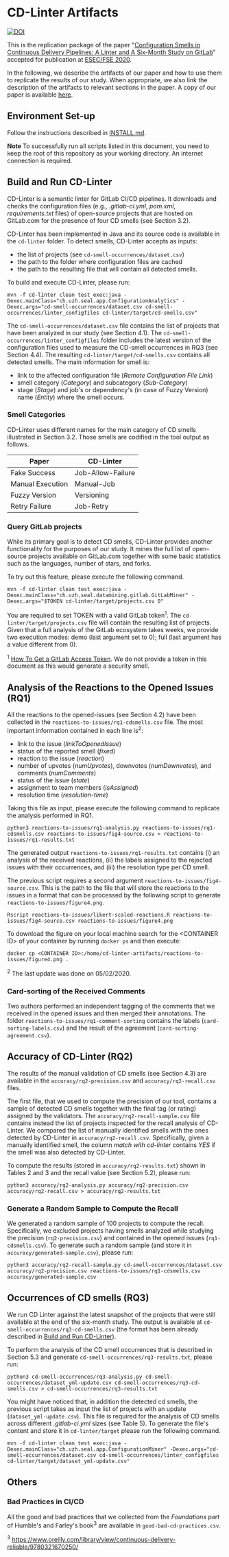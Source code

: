 # CD-Linter Artifacts

[![DOI](https://zenodo.org/badge/DOI/10.5281/zenodo.3861003.svg)](https://doi.org/10.5281/zenodo.3861003)

This is the replication package of the paper "[Configuration Smells in Continuous Delivery Pipelines: A Linter and A Six-Month Study on GitLab](https://doi.org/10.5281/zenodo.3860984)" accepted for publication at [ESEC/FSE 2020](https://2020.esec-fse.org/).

In the following, we describe the artifacts of our paper and how to use them to replicate the results of our study. When appropriate, we also link the description of the artifacts to relevant sections in the paper. A copy of our paper is available [here](VassalloFSE2020.pdf).

## Environment Set-up

Follow the instructions described in [INSTALL.md](INSTALL.md). 

**Note** To successfully run all scripts listed in this document, you need to keep the root of this repository as your working directory. An internet connection is required.

## <a id="cd-linter"></a>Build and Run CD-Linter

CD-Linter is a semantic linter for GitLab CI/CD pipelines. It downloads and checks the configuration files (e.g., _.gitlab-ci.yml_, _pom.xml_, _requirements.txt_ files) of open-source projects that are hosted on GitLab.com for the presence of four CD smells (see Section 3.2). 

CD-Linter has been implemented in Java and its source code is available in the `cd-linter` folder. To detect smells, CD-Linter accepts as inputs:

* the list of projects (see `cd-smell-occurrences/dataset.csv`)
* the path to the folder where configuration files are cached
* the path to the resulting file that will contain all detected smells.

To build and execute CD-Linter, please run:

	mvn -f cd-linter clean test exec:java -Dexec.mainClass="ch.uzh.seal.app.ConfigurationAnalytics" -Dexec.args="cd-smell-occurrences/dataset.csv cd-smell-occurrences/linter_configfiles cd-linter/target/cd-smells.csv"
	
The `cd-smell-occurrences/dataset.csv` file contains the list of projects that have been analyzed in our study (see Section 4.1). The `cd-smell-occurrences/linter_configfiles` folder includes the latest version of the configuration files used to measure the CD-smell occurrences in RQ3 (see Section 4.4). The resulting `cd-linter/target/cd-smells.csv` contains all detected smells. The main information for smell is:

* link to the affected configuration file (_Remote Configuration File Link_)
* smell category (_Category_) and subcategory (_Sub-Category_)
* stage (_Stage_) and job's or dependency's (in case of Fuzzy Version) name (_Entity_) where the smell occurs.

### Smell Categories

CD-Linter uses different names for the main category of CD smells illustrated in Section 3.2. Those smells are codified in the tool output as follows.

Paper  | CD-Linter
------------- | -------------
 Fake Success | Job-Allow-Failure
 Manual Execution | Manual-Job
 Fuzzy Version | Versioning
 Retry Failure | Job-Retry

### Query GitLab projects

While its primary goal is to detect CD smells, CD-Linter provides another functionality for the purposes of our study. It mines the full list of open-source projects available on GitLab.com together with some basic statistics such as the languages, number of stars, and forks.

To try out this feature, please execute the following command.

	mvn -f cd-linter clean test exec:java -Dexec.mainClass="ch.uzh.seal.datamining.gitlab.GitLabMiner" -Dexec.args="$TOKEN cd-linter/target/projects.csv 0"

You are required to set TOKEN with a valid GitLab token<sup>1</sup>. The `cd-linter/target/projects.csv` file will contain the resulting list of projects. Given that a full analysis of the GitLab ecosystem takes weeks, we provide two execution modes: demo (last argument set to 0); full (last argument has a value different from 0).

<sup>1</sup> [How To Get a GitLab Access Token](https://docs.gitlab.com/ee/user/profile/personal_access_tokens.html). We do not provide a token in this document as this would generate a security smell. 

## Analysis of the Reactions to the Opened Issues (RQ1)

All the reactions to the opened-issues (see Section 4.2) have been collected in the `reactions-to-issues/rq1-cdsmells.csv` file. The most important information contained in each line is<sup>2</sup>:

*  link to the issue (_linkToOpenedIssue_)
*  status of the reported smell (_fixed_)
*  reaction to the issue (_reaction_)
*  number of upvotes (_numUpvotes_), downvotes (_numDownvotes_), and comments (_numComments_)
*  status of the issue (_state_)
*  assignment to team members (_isAssigned_)
*  resolution time (_resolution-time_)

Taking this file as input, please execute the following command to replicate the analysis performed in RQ1.

	python3 reactions-to-issues/rq1-analysis.py reactions-to-issues/rq1-cdsmells.csv reactions-to-issues/fig4-source.csv > reactions-to-issues/rq1-results.txt

The generated output `reactions-to-issues/rq1-results.txt` contains (i) an analysis of the received reactions, (ii) the labels assigned to the rejected issues with their occurrences, and (iii) the resolution type per CD smell.

The previous script requires a second argument `reactions-to-issues/fig4-source.csv`. This is the path to the file that will store the reactions to the issues in a format that can be processed by the following script to generate `reactions-to-issues/figure4.png`.

	Rscript reactions-to-issues/likert-scaled-reactions.R reactions-to-issues/fig4-source.csv reactions-to-issues/figure4.png

To download the figure on your local machine search for the \<CONTAINER ID\> of your container by running `docker ps` and then execute:

	docker cp <CONTAINER ID>:/home/cd-linter-artifacts/reactions-to-issues/figure4.png .

<sup>2</sup> The last update was done on 05/02/2020.

### Card-sorting of the Received Comments

Two authors performed an independent tagging of the comments that we received in the opened issues and then merged their annotations. The folder `reactions-to-issues/rq1-comment-sorting` contains the labels (`card-sorting-labels.csv`) and the result of the agreement (`card-sorting-agreement.csv`).
		
## Accuracy of CD-Linter (RQ2)

The results of the manual validation of CD smells (see Section 4.3) are available in the `accuracy/rq2-precision.csv` and `accuracy/rq2-recall.csv` files.

The first file, that we used to compute the precision of our tool, contains a sample of detected CD smells together with the final tag (or rating) assigned by the validators. The `accuracy/rq2-recall-sample.csv` file contains instead the list of projects inspected for the recall analysis of CD-Linter. We compared the list of manually identified smells with the ones detected by CD-Linter in `accuracy/rq2-recall.csv`. Specifically, given a manually identified smell, the column _match with cd-linter_ contains _YES_ if the smell was also detected by CD-Linter.

To compute the results (stored in `accuracy/rq2-results.txt`) shown in Tables 2 and 3 and the recall value (see Section 5.2), please run:

	python3 accuracy/rq2-analysis.py accuracy/rq2-precision.csv accuracy/rq2-recall.csv > accuracy/rq2-results.txt


### Generate a Random Sample to Compute the Recall

We generated a random sample of 100 projects to compute the recall. Specifically, we excluded projects having smells analyzed while studying the precision (`rq2-precision.csv`) and contained in the opened issues (`rq1-cdsmells.csv`). To generate such a random sample (and store it in `accuracy/generated-sample.csv`), please run:

	python3 accuracy/rq2-recall-sample.py cd-smell-occurrences/dataset.csv accuracy/rq2-precision.csv reactions-to-issues/rq1-cdsmells.csv accuracy/generated-sample.csv

## Occurrences of CD smells (RQ3)

We run CD Linter against the latest snapshot of the projects that were still available at the end of the six-month study. The output is available at `cd-smell-occurrences/rq3-cd-smells.csv` (the format has been already described in [Build and Run CD-Linter](#cd-linter)).

To perform the analysis of the CD smell occurrences that is described in Section 5.3 and generate `cd-smell-occurrences/rq3-results.txt`, please run:

	python3 cd-smell-occurrences/rq3-analysis.py cd-smell-occurrences/dataset_yml-update.csv cd-smell-occurrences/rq3-cd-smells.csv > cd-smell-occurrences/rq3-results.txt

You might have noticed that, in addition the detected cd smells, the previous script takes as input the list of projects with an update (`dataset_yml-update.csv`). This file is required for the analysis of CD smells across different _.gitlab-ci.yml_ sizes (see Table 5). To generate the file's content and store it in `cd-linter/target` please run the following command.

	mvn -f cd-linter clean test exec:java -Dexec.mainClass="ch.uzh.seal.app.ConfigurationMiner" -Dexec.args="cd-smell-occurrences/dataset.csv cd-smell-occurrences/linter_configfiles cd-linter/target/dataset_yml-update.csv"

## Others

### Bad Practices in CI/CD

All the good and bad practices that we collected from the _Foundations_ part of Humble's and Farley's book<sup>3</sup> are available in `good-bad-cd-practices.csv`.

<sup>3</sup> https://www.oreilly.com/library/view/continuous-delivery-reliable/9780321670250/
